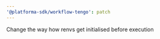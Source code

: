 ```yaml
---
'@platforma-sdk/workflow-tengo': patch
---
```


Change the way how renvs get initialised before execution
